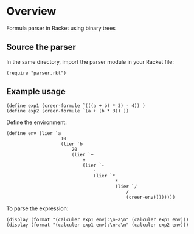 # Overview
Formula parser in Racket using binary trees

## Source the parser
In the same directory, import the parser module in your Racket file:
```racket 
(require "parser.rkt")
```

## Example usage
```racket
(define exp1 (creer-formule `(((a + b) * 3) - 4)) )
(define exp2 (creer-formule `(a + (b * 3)) ))
```

Define the environment:
```racket
(define env (lier `a
                    10
                    (lier `b
                        20
                        (lier `+
                            +
                            (lier `-
                                -
                                (lier `*
                                        *
                                        (lier `/
                                            /
                                            (creer-env))))))))
```

To parse the expression:

```racket
(display (format "(calculer exp1 env):\n~a\n" (calculer exp1 env)))
(display (format "(calculer exp1 env):\n~a\n" (calculer exp2 env)))
```




